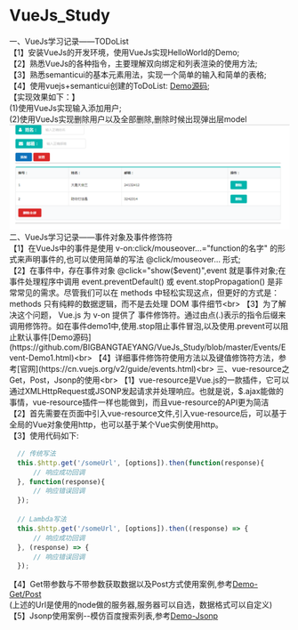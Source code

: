 # VueJs_Study
一、VueJs学习记录——TODoList<br>
 【1】安装VueJs的开发环境，使用VueJs实现HelloWorld的Demo;<br>
 【2】熟悉VueJs的各种指令，主要理解双向绑定和列表渲染的使用方法;<br>
 【3】熟悉semanticui的基本元素用法，实现一个简单的输入和简单的表格;<br>
 【4】使用vuejs+semanticui创建的ToDoList: [Demo源码](https://github.com/BIGBANGTAEYANG/VueJs_Study/tree/master/ToDoList);<br>
 【实现效果如下：】<br>
 (1)使用VueJs实现输入添加用户;<br>
 (2)使用VueJs实现删除用户以及全部删除,删除时候出现弹出层model<br>
 ![](https://github.com/BIGBANGTAEYANG/VueJs_Study/blob/master/DemoImage/todolist.png)<br>
二、VueJs学习记录——事件对象及事件修饰符<br>
 【1】在VueJs中的事件是使用 v-on:click/mouseover...="function的名字" 的形式来声明事件的,也可以使用简单的写法 @click/mouseover... 形式;<br>
 【2】在事件中，存在事件对象 @click="show($event)",event 就是事件对象;在事件处理程序中调用 event.preventDefault() 或 event.stopPropagation() 是非常常见的需求。尽管我们可以在 methods 中轻松实现这点，但更好的方式是：methods 只有纯粹的数据逻辑，而不是去处理 DOM 事件细节<br>
 【3】为了解决这个问题， Vue.js 为 v-on 提供了 事件修饰符。通过由点(.)表示的指令后缀来调用修饰符。如在事件demo1中,使用.stop阻止事件冒泡,以及使用.prevent可以阻止默认事件[Demo源码](https://github.com/BIGBANGTAEYANG/VueJs_Study/blob/master/Events/Event-Demo1.html)<br>
 【4】详细事件修饰符使用方法以及键值修饰符方法，参考[官网](https://cn.vuejs.org/v2/guide/events.html)<br>
三、vue-resource之Get，Post，Jsonp的使用<br>
 【1】vue-resource是Vue.js的一款插件，它可以通过XMLHttpRequest或JSONP发起请求并处理响应。也就是说，$.ajax能做的事情，vue-resource插件一样也能做到，而且vue-resource的API更为简洁<br>
 【2】首先需要在页面中引入vue-resource文件,引入vue-resource后，可以基于全局的Vue对象使用http，也可以基于某个Vue实例使用http。<br>
 【3】使用代码如下:
  ```javascript
    // 传统写法
    this.$http.get('/someUrl', [options]).then(function(response){
        // 响应成功回调
    }, function(response){
        // 响应错误回调
    });

    // Lambda写法
    this.$http.get('/someUrl', [options]).then((response) => {
        // 响应成功回调
    }, (response) => {
        // 响应错误回调
    });
 ```
 【4】Get带参数与不带参数获取数据以及Post方式使用案例,参考[Demo-Get/Post](https://github.com/BIGBANGTAEYANG/VueJs_Study/blob/master/Vue-ResourceDemo/VueResource-Get.html)<br>
 (上述的Url是使用的node做的服务器,服务器可以自选，数据格式可以自定义)<br>
 【5】Jsonp使用案例--模仿百度搜索列表,参考[Demo-Jsonp](https://github.com/BIGBANGTAEYANG/VueJs_Study/blob/master/Vue-ResourceDemo/VueResource-Jsonp.html)<br>
